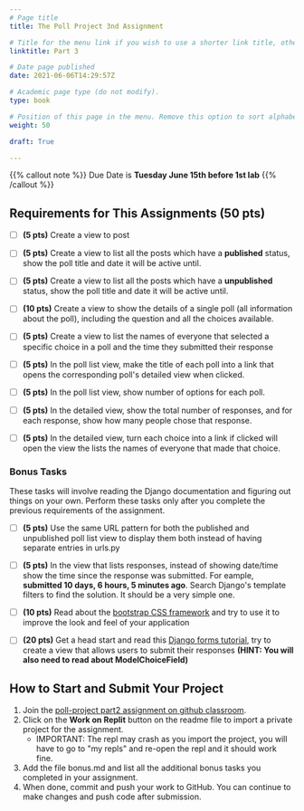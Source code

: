 ```yaml
---
# Page title
title: The Poll Project 3nd Assignment

# Title for the menu link if you wish to use a shorter link title, otherwise remove this option.
linktitle: Part 3

# Date page published
date: 2021-06-06T14:29:57Z

# Academic page type (do not modify).
type: book

# Position of this page in the menu. Remove this option to sort alphabetically.
weight: 50

draft: True

---
```


{{% callout note %}}
Due Date is <strong>Tuesday June 15th before 1st lab</strong>
{{% /callout %}}

## Requirements for This Assignments (50 pts)

- [ ] **(5 pts)** Create a view to post 
- [ ] **(5 pts)** Create a view to list all the posts which have a **published** status, show the poll title and date it will be active until.
- [ ] **(5 pts)** Create a view to list all the posts which have a **unpublished** status, show the poll title and date it will be active until.
- [ ] **(10 pts)** Create a view to show the details of a single poll (all information about the poll), including the question and all the choices available.
- [ ] **(5 pts)** Create a view to list the names of everyone that selected a specific choice in a poll and the time they submitted their response
- [ ] **(5 pts)** In the poll list view, make the title of each poll into a link that opens the corresponding poll's detailed view when clicked.
- [ ] **(5 pts)** In the poll list view, show number of options for each poll.
- [ ] **(5 pts)** In the detailed view, show the total number of responses, and for each response, show how many people chose that response.
- [ ] **(5 pts)** In the detailed view, turn each choice into a link if clicked will open the view the lists the names of everyone that made that choice.


### Bonus Tasks

These tasks will involve reading the Django documentation and figuring out things on your own. Perform these tasks only after you complete the previous requirements of the assignment.

- [ ] **(5 pts)** Use the same URL pattern for both the published and unpublished poll list view to display them both instead of having separate entries in urls.py
- [ ] **(5 pts)** In the view that lists responses, instead of showing date/time show the time since the response was submitted. For eample, **submitted 10 days, 6 hours, 5 minutes ago**. Search Django's template filters to find the solution. It should be a very simple one. 
- [ ] **(10 pts)** Read about the [bootstrap CSS framework](https://getbootstrap.com/docs/5.0/getting-started/introduction/) and try to use it to improve the look and feel of your application
- [ ] **(20 pts)** Get a head start and read this [Django forms tutorial](https://developer.mozilla.org/en-US/docs/Learn/Server-side/Django/Forms), try to create a view that allows users to submit their responses **(HINT: You will also need to read about ModelChoiceField)**


## How to Start and Submit Your Project

1. Join the [poll-project part2 assignment on github classroom](https://classroom.github.com/a/X5Kr-4oh).
2. Click on the **Work on Replit** button on the readme file to import a private project for the assignment.
   - IMPORTANT: The repl may crash as you import the project, you will have to go to "my repls" and re-open the repl and it should work fine.
3. Add the file bonus.md and list all the additional bonus tasks you completed in your assignment.
4. When done, commit and push your work to GitHub. You can continue to make changes and push code after submission.
